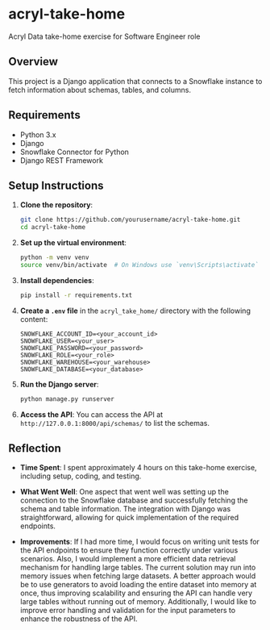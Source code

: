 # acryl-take-home
Acryl Data take-home exercise for Software Engineer role

## Overview
This project is a Django application that connects to a Snowflake instance to fetch information about schemas, tables, and columns.

## Requirements
- Python 3.x
- Django
- Snowflake Connector for Python
- Django REST Framework

## Setup Instructions

1. **Clone the repository**:
   ```bash
   git clone https://github.com/yourusername/acryl-take-home.git
   cd acryl-take-home
   ```

2. **Set up the virtual environment**:
   ```bash
   python -m venv venv
   source venv/bin/activate  # On Windows use `venv\Scripts\activate`
   ```

3. **Install dependencies**:
   ```bash
   pip install -r requirements.txt
   ```

4. **Create a `.env` file** in the `acryl_take_home/` directory with the following content:
   ```env
   SNOWFLAKE_ACCOUNT_ID=<your_account_id>
   SNOWFLAKE_USER=<your_user>
   SNOWFLAKE_PASSWORD=<your_password>
   SNOWFLAKE_ROLE=<your_role>
   SNOWFLAKE_WAREHOUSE=<your_warehouse>
   SNOWFLAKE_DATABASE=<your_database>
   ```

5. **Run the Django server**:
   ```bash
   python manage.py runserver
   ```

6. **Access the API**:
   You can access the API at `http://127.0.0.1:8000/api/schemas/` to list the schemas.

## Reflection

- **Time Spent**: I spent approximately 4 hours on this take-home exercise, including setup, coding, and testing.
  
- **What Went Well**: One aspect that went well was setting up the connection to the Snowflake database and successfully fetching the schema and table information. The integration with Django was straightforward, allowing for quick implementation of the required endpoints.

- **Improvements**: If I had more time, I would focus on writing unit tests for the API endpoints to ensure they function correctly under various scenarios. Also, I would implement a more efficient data retrieval mechanism for handling large tables. The current solution may run into memory issues when fetching large datasets. A better approach would be to use generators to avoid loading the entire dataset into memory at once, thus improving scalability and ensuring the API can handle very large tables without running out of memory. Additionally, I would like to improve error handling and validation for the input parameters to enhance the robustness of the API.
